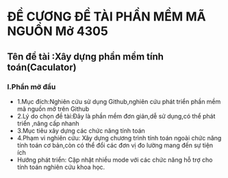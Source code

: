 # ĐỀ CƯƠNG ĐỀ TÀI PHẦN MỀM MÃ NGUỒN Mở 4305
## Tên đề tài :Xây dựng phần mềm tính toán(Caculator) 

### I.Phần mở đầu
* 1.Mục đích:Nghiên cứu sử dụng Github,nghiên cứu phát triển phần mềm mã nguồn mở trên Github
* 2.Lý do chọn đề tài:Đây là phần mềm đơn giản,dễ sử dụng,có thể phát triển ,nâng cấp nhanh
* 3.Mục tiêu xây dựng các chức năng tính toán
* 4.Phạm vi nghiên cứu: Xây dựng chương trình tính toán ngoài chức năng tính toán cơ bản,còn có thể đổi các đơn vị đo lường mang đến sự tiện ích
* Hướng phát triển: Cập nhật nhiều mode với các chức năng hỗ trợ cho tính toán nghiên cứu khoa học.

